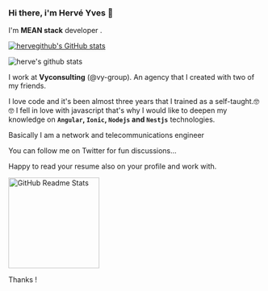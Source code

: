 ### Hi there, i'm Hervé Yves 👋

I'm <b>MEAN stack</b> developer  .

[![hervegithub's GitHub stats](https://github-readme-stats.vercel.app/api?username=hervegithub)](https://github.com/hervegithub/github-readme-stats)

![herve's github stats](https://github-readme-stats.vercel.app/api?username=hervegithub&count_private=true&count_public=%22true%22&show_icons=true&theme=radical)

I work at <b>Vyconsulting</b> (@vy-group). An agency that I created with two of my friends.

I love code and it's been almost three years that I trained as a self-taught.🤓🤓 I fell in love with javascript that's why I would like to deepen my knowledge on
<b>`Angular`, `Ionic`, `Nodejs` and `Nestjs`</b> technologies.

Basically I am a network and telecommunications engineer

You can follow me on Twitter for fun discussions...

Happy to read your resume also on your profile and work with.

<p align="left">
 <img width="180px" height="180px" src="https://media.giphy.com/media/WTjXuYA2y4o3UZly3W/giphy.gif" align="center" alt="GitHub Readme Stats" />
</p>


Thanks !

